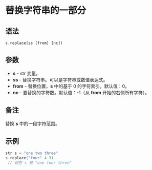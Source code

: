 # 替换字符串的一部分

## 语法

```
s.replace(ss [from] [nc])
```

## 参数

- **s** - str 变量。
- **ss** - 替换字符串。可以是字符串或数值表达式。
- **from** - 替换位置，**s** 中的基于 0 的字符索引。默认值：0。
- **nc** - 要替换的字符数。默认值：-1（从 **from** 开始的右侧所有字符）。

## 备注

替换 **s** 中的一段字符范围。

## 示例

```cpp
str s = "one two three"
s.replace("four" 4 3)
 // 现在 s 是 "one four three"
```